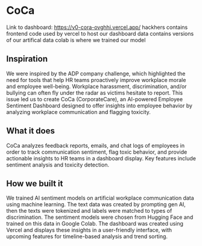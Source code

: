 # CoCa  

Link to dashboard: https://v0-cora-ovghhi.vercel.app/
hackhers contains frontend code used by vercel to host our dashboard
data contains versions of our artifical data
colab is where we trained our model

## Inspiration
We were inspired by the ADP company challenge, which highlighted the need for tools that help HR teams proactively improve workplace morale and employee well-being. Workplace harassment, discrimination, and/or bullying can often fly under the radar as victims hesitate to report. This issue led us to create CoCa (CorporateCare), an AI-powered Employee Sentiment Dashboard designed to offer insights into employee behavior by analyzing workplace communication and flagging toxicity.

## What it does
CoCa analyzes feedback reports, emails, and chat logs of employees in order to track communication sentiment, flag toxic behavior, and provide actionable insights to HR teams in a dashboard display. Key features include sentiment analysis and toxicity detection.

## How we built it
We trained AI sentiment models on artificial workplace communication data using machine learning. The text data was created by prompting gen AI, then the texts were tokenized and labels were matched to types of discrimination. The sentiment models were chosen from Hugging Face and trained on this data in Google Colab. The dashboard was created using Vercel and displays these insights in a user-friendly interface, with upcoming features for timeline-based analysis and trend sorting.

